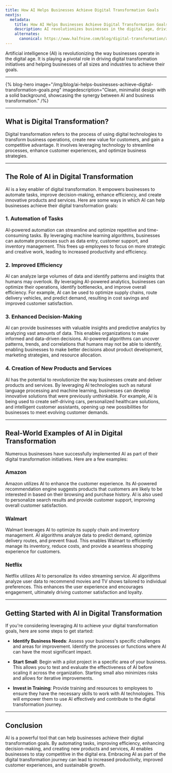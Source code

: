 ```yaml
---
title: How AI Helps Businesses Achieve Digital Transformation Goals
nextjs:
  metadata:
    title: How AI Helps Businesses Achieve Digital Transformation Goals - Halfnine
    description: AI revolutionizes businesses in the digital age, driving digital transformation and helping businesses achieve their goals.
    alternates:
      canonical: https://www.halfnine.com/blog/digital-transformation/ai-helps-businesses-achieve-digital-transformation-goals
---
```


Artificial intelligence (AI) is revolutionizing the way businesses operate in the digital age. It is playing a pivotal role in driving digital transformation initiatives and helping businesses of all sizes and industries to achieve their goals.

---

{% blog-hero image="/img/blog/ai-helps-businesses-achieve-digital-transformation-goals.png" imagedescription="Clean, minimalist design with a solid background, showcasing the synergy between AI and business transformation." /%}

---

## What is Digital Transformation?

Digital transformation refers to the process of using digital technologies to transform business operations, create new value for customers, and gain a competitive advantage. It involves leveraging technology to streamline processes, enhance customer experiences, and optimize business strategies.

---

## The Role of AI in Digital Transformation

AI is a key enabler of digital transformation. It empowers businesses to automate tasks, improve decision-making, enhance efficiency, and create innovative products and services. Here are some ways in which AI can help businesses achieve their digital transformation goals:

### 1. Automation of Tasks

AI-powered automation can streamline and optimize repetitive and time-consuming tasks. By leveraging machine learning algorithms, businesses can automate processes such as data entry, customer support, and inventory management. This frees up employees to focus on more strategic and creative work, leading to increased productivity and efficiency.

### 2. Improved Efficiency

AI can analyze large volumes of data and identify patterns and insights that humans may overlook. By leveraging AI-powered analytics, businesses can optimize their operations, identify bottlenecks, and improve overall efficiency. For example, AI can be used to optimize supply chains, route delivery vehicles, and predict demand, resulting in cost savings and improved customer satisfaction.

### 3. Enhanced Decision-Making

AI can provide businesses with valuable insights and predictive analytics by analyzing vast amounts of data. This enables organizations to make informed and data-driven decisions. AI-powered algorithms can uncover patterns, trends, and correlations that humans may not be able to identify, enabling businesses to make better decisions about product development, marketing strategies, and resource allocation.

### 4. Creation of New Products and Services

AI has the potential to revolutionize the way businesses create and deliver products and services. By leveraging AI technologies such as natural language processing and machine learning, businesses can develop innovative solutions that were previously unthinkable. For example, AI is being used to create self-driving cars, personalized healthcare solutions, and intelligent customer assistants, opening up new possibilities for businesses to meet evolving customer demands.

---

## Real-World Examples of AI in Digital Transformation

Numerous businesses have successfully implemented AI as part of their digital transformation initiatives. Here are a few examples:

### Amazon

Amazon utilizes AI to enhance the customer experience. Its AI-powered recommendation engine suggests products that customers are likely to be interested in based on their browsing and purchase history. AI is also used to personalize search results and provide customer support, improving overall customer satisfaction.

### Walmart

Walmart leverages AI to optimize its supply chain and inventory management. AI algorithms analyze data to predict demand, optimize delivery routes, and prevent fraud. This enables Walmart to efficiently manage its inventory, reduce costs, and provide a seamless shopping experience for customers.

### Netflix

Netflix utilizes AI to personalize its video streaming service. AI algorithms analyze user data to recommend movies and TV shows tailored to individual preferences. This enhances the user experience and encourages engagement, ultimately driving customer satisfaction and loyalty.

---

## Getting Started with AI in Digital Transformation

If you're considering leveraging AI to achieve your digital transformation goals, here are some steps to get started:

 - **Identify Business Needs**: Assess your business's specific challenges and areas for improvement. Identify the processes or functions where AI can have the most significant impact.

 - **Start Small**: Begin with a pilot project in a specific area of your business. This allows you to test and evaluate the effectiveness of AI before scaling it across the organization. Starting small also minimizes risks and allows for iterative improvements.

 - **Invest in Training**: Provide training and resources to employees to ensure they have the necessary skills to work with AI technologies. This will empower them to use AI effectively and contribute to the digital transformation journey.

---

## Conclusion

AI is a powerful tool that can help businesses achieve their digital transformation goals. By automating tasks, improving efficiency, enhancing decision-making, and creating new products and services, AI enables businesses to stay competitive in the digital era. Embracing AI as part of the digital transformation journey can lead to increased productivity, improved customer experiences, and sustainable growth.